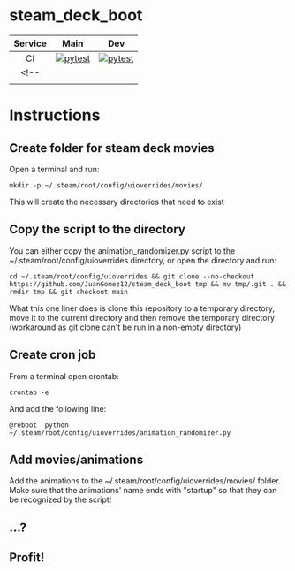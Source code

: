 # steam_deck_boot
| **Service** |                                                                                                            **Main**                                                                                                            |                                                                                                       **Dev**                                                                                                      |
|:-----------:|:------------------------------------------------------------------------------------------------------------------------------------------------------------------------------------------------------------------------------:|:------------------------------------------------------------------------------------------------------------------------------------------------------------------------------------------------------------------:|
|      CI     | [![pytest](https://github.com/JuanGomez12/steam_deck_boot/actions/workflows/pytest.yml/badge.svg)](https://github.com/JuanGomez12/steam_deck_boot/actions/workflows/pytest.yml) |[![pytest](https://github.com/JuanGomez12/steam_deck_boot/actions/workflows/pytest.yml/badge.svg?branch=dev)](https://github.com/JuanGomez12/steam_deck_boot/actions/workflows/pytest.yml) |
<!-- |             |                                                                                                                                                                                                                                |                                                                                                                                                                                                                    |
|             |                                                                                                                                                                                                                                |                                                                                                                                                                                                                    | -->

# Instructions

## Create folder for steam deck movies
Open a terminal and run:
```
mkdir -p ~/.steam/root/config/uioverrides/movies/
```
This will create the necessary directories that need to exist
## Copy the script to the directory
You can either copy the animation_randomizer.py script to the ~/.steam/root/config/uioverrides directory, or open the directory and run:
```
cd ~/.steam/root/config/uioverrides && git clone --no-checkout https://github.com/JuanGomez12/steam_deck_boot tmp && mv tmp/.git . && rmdir tmp && git checkout main
```
What this one liner does is clone this repository to a temporary directory, move it to the current directory and then remove the temporary directory (workaround as git clone can't be run in a non-empty directory)
## Create cron job
From a terminal open crontab:
```
crontab -e
```
And add the following line:
```
@reboot  python ~/.steam/root/config/uioverrides/animation_randomizer.py
```

## Add movies/animations
Add the animations to the ~/.steam/root/config/uioverrides/movies/ folder. Make sure that the animations' name ends with "startup" so that they can be recognized by the script!
## ...?

## Profit!
